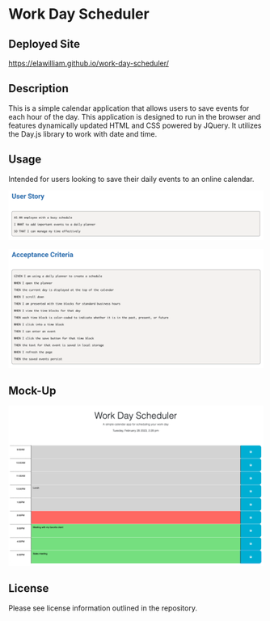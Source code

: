 # Work Day Scheduler

## Deployed Site
https://elawilliam.github.io/work-day-scheduler/

## Description
This is a simple calendar application that allows users to save events for each hour of the day. This application is designed to run in the browser and features dynamically updated HTML and CSS powered by JQuery. It utilizes the Day.js library to work with date and time.

## Usage
Intended for users looking to save their daily events to an online calendar.

![Alt text](assets/images/userstory.png)

![Alt text](assets/images/acceptancecriteria.png)

## Mock-Up

![Alt text](assets/images/workdayscheduler.png)


## License
Please see license information outlined in the repository.
